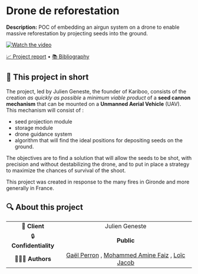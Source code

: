 # Drone de reforestation

**Description:** POC of embedding an airgun system on a drone to enable massive reforestation by projecting seeds into the ground.

[![Watch the video](./img/preview.png)](https://youtu.be/yf7zY1jwji8)

[📈 Project report](docs/report) • [📚 Bibliography](docs/bibliography)

## 📄 This project in short

The project, led by Julien Geneste, the founder of Kariboo, consists of the creation *as quickly as possible* a *minimum viable product* of a **seed cannon mechanism** that can be mounted on a **Unmanned Aerial Vehicle** (UAV). This mechanism will consist of : 
 - seed projection module
 - storage module 
 - drone guidance system 
 - algorithm that will find the ideal positions for depositing seeds on the ground. 

The objectives are to find a solution that will allow the seeds to be shot, with precision and without destabilizing the drone, and to put in place a strategy to maximize the chances of survival of the shoot.

This project was created in response to the many fires in Gironde and more generally in France.

## 🔍 About this project

|                        |                                                                                                                                                                                                      |
| :--------------------: | :--------------------------------------------------------------------------------------------------------------------------------------------------------------------------------------------------: |
|     💼 **Client**      |                                                                                            Julien Geneste                                                                                            |
| 🔒 **Confidentiality** |                                                                                            **Public**                                                                                              |
|     👨‍👨‍👦 **Authors**     | [Gaël Perron](https://www.linkedin.com/in/gaelperron/) , [Mohammed Amine Faiz](https://www.linkedin.com/in/mohammed-amine-faiz-949a931b6) , [Loïc Jacob](https://www.linkedin.com/in/loïc-jacob-03b268202) |
